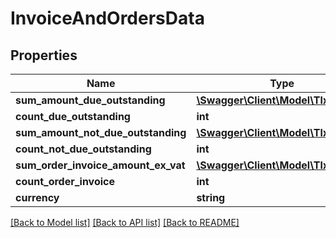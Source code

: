 # InvoiceAndOrdersData

## Properties
Name | Type | Description | Notes
------------ | ------------- | ------------- | -------------
**sum_amount_due_outstanding** | [**\Swagger\Client\Model\TlxNumber**](TlxNumber.md) |  | [optional] 
**count_due_outstanding** | **int** |  | [optional] 
**sum_amount_not_due_outstanding** | [**\Swagger\Client\Model\TlxNumber**](TlxNumber.md) |  | [optional] 
**count_not_due_outstanding** | **int** |  | [optional] 
**sum_order_invoice_amount_ex_vat** | [**\Swagger\Client\Model\TlxNumber**](TlxNumber.md) |  | [optional] 
**count_order_invoice** | **int** |  | [optional] 
**currency** | **string** |  | [optional] 

[[Back to Model list]](../README.md#documentation-for-models) [[Back to API list]](../README.md#documentation-for-api-endpoints) [[Back to README]](../README.md)



